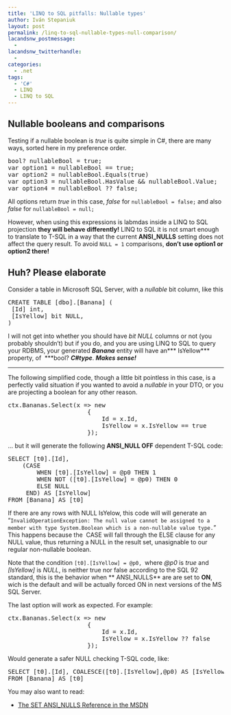 ```yaml
---
title: 'LINQ to SQL pitfalls: Nullable types'
author: Iván Stepaniuk
layout: post
permalink: /linq-to-sql-nullable-types-null-comparison/
lacandsnw_postmessage:
  - 
lacandsnw_twitterhandle:
  - 
categories:
  - .net
tags:
  - 'C#'
  - LINQ
  - LINQ to SQL
---
```

## Nullable booleans and comparisons

Testing if a nullable boolean is *true* is quite simple in C#, there are many ways, sorted here in my preference order.

<pre lang="csharp">bool? nullableBool = true;
var option1 = nullableBool == true;
var option2 = nullableBool.Equals(true)
var option3 = nullableBool.HasValue &#038;&#038; nullableBool.Value;
var option4 = nullableBool ?? false;</pre>

All options return *true* in this case, *false* for `nullableBool = false;` and also *false* for `nullableBool = null;`

However, when using this expressions is labmdas inside a LINQ to SQL projection **they will behave differently!** LINQ to SQL it is not smart enough to translate to T-SQL in a way that the current **ANSI_NULLS** setting does not affect the query result. To avoid `NULL = 1` comparisons, **don&#8217;t use option1 or option2 there!**

## Huh? Please elaborate

Consider a table in Microsoft SQL Server, with a *nullable* bit column, like this

<pre lang="sql">CREATE TABLE [dbo].[Banana] (
 [Id] int,
 [IsYellow] bit NULL,
)</pre>

I will not get into whether you should have *bit NULL* columns or not (you probably shouldn&#8217;t) but if you do, and you are using LINQ to SQL to query your RDBMS, your generated ***Banana*** entity will have an*** IsYellow*** property, of  ***bool? ***C#type***. ***Makes sense!***  
***

The following simplified code, though a little bit pointless in this case, is a perfectly valid situation if you wanted to avoid a *nullable* in your DTO, or you are projecting a boolean for any other reason.

<pre lang="csharp">ctx.Bananas.Select(x => new 
                      { 
                          Id = x.Id,
                          IsYellow = x.IsYellow == true
                      });</pre>

&#8230; but it will generate the following **ANSI_NULL OFF** dependent T-SQL code:

<pre lang="sql">SELECT [t0].[Id], 
    (CASE 
        WHEN [t0].[IsYellow] = @p0 THEN 1
        WHEN NOT ([t0].[IsYellow] = @p0) THEN 0
        ELSE NULL
     END) AS [IsYellow]
FROM [Banana] AS [t0]</pre>

If there are any rows with NULL IsYelow, this code will will generate an &#8220;`InvalidOperationException: The null value cannot be assigned to a member with type System.Boolean which is a non-nullable value type.`&#8221; This happens because the  CASE will fall through the ELSE clause for any NULL value, thus returning a NULL in the result set, unasignable to our regular non-nullable boolean.

Note that the condition `[t0].[IsYellow] = @p0, `where *@p0* is *true* and *[IsYellow]* is *NULL*, is neither true nor false according to the SQL 92 standard, this is the behavior when ** ANSI_NULLS** are are set to **ON**, wich is the default and will be actually forced ON in next versions of the MS SQL Server.

The last option will work as expected. For example:

<pre lang="csharp">ctx.Bananas.Select(x => new 
                      { 
                          Id = x.Id,
                          IsYellow = x.IsYellow ?? false
                      });</pre>

Would generate a safer NULL checking T-SQL code, like:

<pre lang="sql">SELECT [t0].[Id], COALESCE([t0].[IsYellow],@p0) AS [IsYellow]
FROM [Banana] AS [t0]</pre>

You may also want to read:

  * <a title="The SET ANSI_NULLS Reference in the MSDN" href="http://msdn.microsoft.com/en-us/library/ms188048.aspx" target="_blank">The SET ANSI_NULLS Reference in the MSDN</a>

&nbsp;